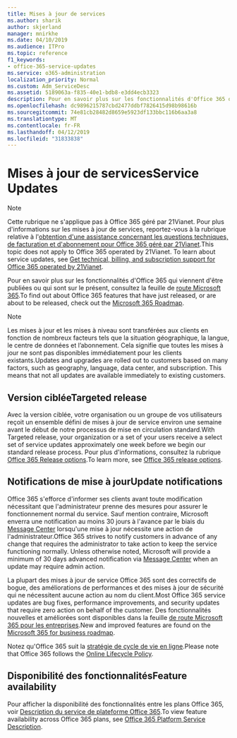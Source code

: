 ```yaml
---
title: Mises à jour de services
ms.author: sharik
author: skjerland
manager: mnirkhe
ms.date: 04/10/2019
ms.audience: ITPro
ms.topic: reference
f1_keywords:
- office-365-service-updates
ms.service: o365-administration
localization_priority: Normal
ms.custom: Adm_ServiceDesc
ms.assetid: 5189063a-f835-40e1-bdb8-e3dd4ecb3323
description: Pour en savoir plus sur les fonctionnalités d'Office 365 qui viennent d'être publiées ou qui sont sur le présent, consultez la feuille de route Microsoft 365.
ms.openlocfilehash: dc9896215787cbd2477ddbf7826415d98b98616b
ms.sourcegitcommit: 74e81cb28482d8659e5923df133bbc116b6aa3a8
ms.translationtype: MT
ms.contentlocale: fr-FR
ms.lasthandoff: 04/12/2019
ms.locfileid: "31833838"
---
```

# <a name="service-updates"></a><span data-ttu-id="662f8-103">Mises à jour de services</span><span class="sxs-lookup"><span data-stu-id="662f8-103">Service Updates</span></span>

> [!NOTE]
> <span data-ttu-id="662f8-p101">Cette rubrique ne s'applique pas à Office 365 géré par 21Vianet. Pour plus d'informations sur les mises à jour de services, reportez-vous à la rubrique relative à l'[obtention d'une assistance concernant les questions techniques, de facturation et d'abonnement pour Office 365 géré par 21Vianet](http://go.microsoft.com/fwlink/?LinkID=733350&amp;clcid=0x409).</span><span class="sxs-lookup"><span data-stu-id="662f8-p101">This topic does not apply to Office 365 operated by 21Vianet. To learn about service updates, see [Get technical, billing, and subscription support for Office 365 operated by 21Vianet](http://go.microsoft.com/fwlink/?LinkID=733350&amp;clcid=0x409).</span></span> 
  
<span data-ttu-id="662f8-106">Pour en savoir plus sur les fonctionnalités d'Office 365 qui viennent d'être publiées ou qui sont sur le présent, consultez la feuille de [route Microsoft 365](https://go.microsoft.com/fwlink/?LinkId=509914).</span><span class="sxs-lookup"><span data-stu-id="662f8-106">To find out about Office 365 features that have just released, or are about to be released, check out the [Microsoft 365 Roadmap](https://go.microsoft.com/fwlink/?LinkId=509914).</span></span>
  
> [!NOTE]
> <span data-ttu-id="662f8-p102">Les mises à jour et les mises à niveau sont transférées aux clients en fonction de nombreux facteurs tels que la situation géographique, la langue, le centre de données et l’abonnement. Cela signifie que toutes les mises à jour ne sont pas disponibles immédiatement pour les clients existants.</span><span class="sxs-lookup"><span data-stu-id="662f8-p102">Updates and upgrades are rolled out to customers based on many factors, such as geography, language, data center, and subscription. This means that not all updates are available immediately to existing customers.</span></span> 
  
## <a name="targeted-release"></a><span data-ttu-id="662f8-109">Version ciblée</span><span class="sxs-lookup"><span data-stu-id="662f8-109">Targeted release</span></span>

<span data-ttu-id="662f8-110">Avec la version ciblée, votre organisation ou un groupe de vos utilisateurs reçoit un ensemble défini de mises à jour de service environ une semaine avant le début de notre processus de mise en circulation standard.</span><span class="sxs-lookup"><span data-stu-id="662f8-110">With Targeted release, your organization or a set of your users receive a select set of service updates approximately one week before we begin our standard release process.</span></span> <span data-ttu-id="662f8-111">Pour plus d'informations, consultez la rubrique [Office 365 Release options](https://docs.microsoft.com/office365/admin/manage/release-options-in-office-365?view=o365-worldwide).</span><span class="sxs-lookup"><span data-stu-id="662f8-111">To learn more, see [Office 365 release options](https://docs.microsoft.com/office365/admin/manage/release-options-in-office-365?view=o365-worldwide).</span></span> 
  
## <a name="update-notifications"></a><span data-ttu-id="662f8-112">Notifications de mise à jour</span><span class="sxs-lookup"><span data-stu-id="662f8-112">Update notifications</span></span>

<span data-ttu-id="662f8-p104">Office 365 s'efforce d'informer ses clients avant toute modification nécessitant que l'administrateur prenne des mesures pour assurer le fonctionnement normal du service. Sauf mention contraire, Microsoft enverra une notification au moins 30 jours à l'avance par le biais du [Message Center](http://technet.microsoft.com/library/38FB3333-BFCC-4340-A37B-DEDA509C209.aspx) lorsqu'une mise à jour nécessite une action de l'administrateur.</span><span class="sxs-lookup"><span data-stu-id="662f8-p104">Office 365 strives to notify customers in advance of any change that requires the administrator to take action to keep the service functioning normally. Unless otherwise noted, Microsoft will provide a minimum of 30 days advanced notification via [Message Center](http://technet.microsoft.com/library/38FB3333-BFCC-4340-A37B-DEDA509C209.aspx) when an update may require admin action.</span></span> 
  
<span data-ttu-id="662f8-115">La plupart des mises à jour de service Office 365 sont des correctifs de bogue, des améliorations de performances et des mises à jour de sécurité qui ne nécessitent aucune action au nom du client.</span><span class="sxs-lookup"><span data-stu-id="662f8-115">Most Office 365 service updates are bug fixes, performance improvements, and security updates that require zero action on behalf of the customer.</span></span> <span data-ttu-id="662f8-116">Des fonctionnalités nouvelles et améliorées sont disponibles dans la feuille [de route Microsoft 365 pour les entreprises](http://roadmap.office.com/).</span><span class="sxs-lookup"><span data-stu-id="662f8-116">New and improved features are found on the [Microsoft 365 for business roadmap](http://roadmap.office.com/).</span></span>
  
<span data-ttu-id="662f8-117">Notez qu'Office 365 suit la [stratégie de cycle de vie en ligne](https://support.microsoft.com/lifecycle#gp/osslpolicy).</span><span class="sxs-lookup"><span data-stu-id="662f8-117">Please note that Office 365 follows the [Online Lifecycle Policy](https://support.microsoft.com/lifecycle#gp/osslpolicy).</span></span>
  
## <a name="feature-availability"></a><span data-ttu-id="662f8-118">Disponibilité des fonctionnalités</span><span class="sxs-lookup"><span data-stu-id="662f8-118">Feature availability</span></span>

<span data-ttu-id="662f8-119">Pour afficher la disponibilité des fonctionnalités entre les plans Office 365, voir [Description du service de plateforme Office 365](https://technet.microsoft.com/library/office-365-platform-service-description.aspx).</span><span class="sxs-lookup"><span data-stu-id="662f8-119">To view feature availability across Office 365 plans, see [Office 365 Platform Service Description](https://technet.microsoft.com/library/office-365-platform-service-description.aspx).</span></span>
  

